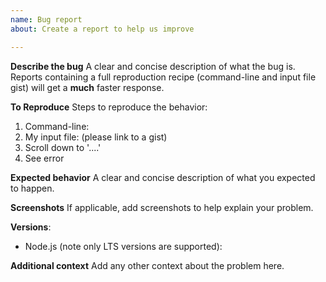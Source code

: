 ```yaml
---
name: Bug report
about: Create a report to help us improve

---
```


**Describe the bug**
A clear and concise description of what the bug is. Reports containing a full reproduction recipe (command-line and input file gist) will get a **much** faster response.

**To Reproduce**
Steps to reproduce the behavior:
1. Command-line:
2. My input file: (please link to a gist)
3. Scroll down to '....'
4. See error

**Expected behavior**
A clear and concise description of what you expected to happen.

**Screenshots**
If applicable, add screenshots to help explain your problem.

**Versions**:
- Node.js (note only LTS versions are supported): 

**Additional context**
Add any other context about the problem here.
